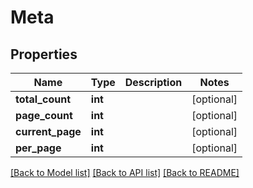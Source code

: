 # Meta

## Properties
Name | Type | Description | Notes
------------ | ------------- | ------------- | -------------
**total_count** | **int** |  | [optional] 
**page_count** | **int** |  | [optional] 
**current_page** | **int** |  | [optional] 
**per_page** | **int** |  | [optional] 

[[Back to Model list]](../README.md#documentation-for-models) [[Back to API list]](../README.md#documentation-for-api-endpoints) [[Back to README]](../README.md)


